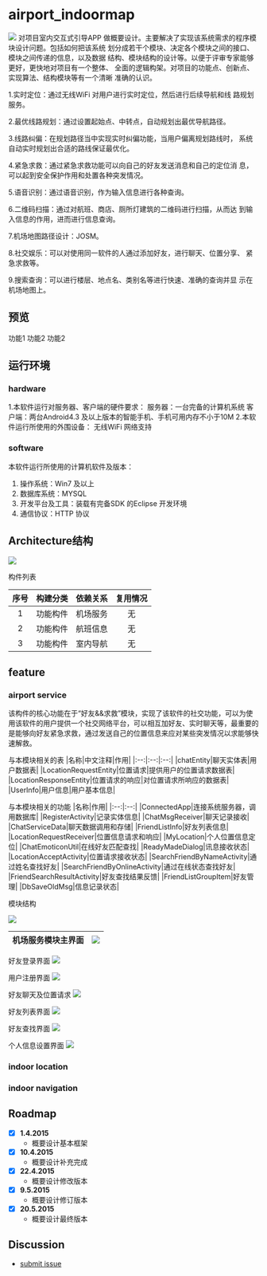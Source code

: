 # airport_indoormap
<img src="https://www.navvis.com/hubfs/NavVis_November2018/Images/maps_icon_2.png">
对项目室内交互式引导APP 做概要设计。主要解决了实现该系统需求的程序模块设计问题。包括如何把该系统
划分成若干个模块、决定各个模块之间的接口、模块之间传递的信息，以及数据
结构、模块结构的设计等。以便于评审专家能够更好，更快地对项目有一个整体、
全面的逻辑构架。对项目的功能点、创新点、实现算法、结构模块等有一个清晰
准确的认识。

1.实时定位：通过无线WiFi 对用户进行实时定位，然后进行后续导航和线
路规划服务。

2.最优线路规划：通过设置起始点、中转点，自动规划出最优导航路径。

3.线路纠偏：在规划路径当中实现实时纠偏功能，当用户偏离规划路线时，
系统自动实时规划出合适的路线保证最优化。

4.紧急求救：通过紧急求救功能可以向自己的好友发送消息和自己的定位消
息，可以起到安全保护作用和处置各种突发情况。

5.语音识别：通过语音识别，作为输入信息进行各种查询。

6.二维码扫描：通过对航班、商店、厕所灯建筑的二维码进行扫描，从而达
到输入信息的作用，进而进行信息查询。

7.机场地图路径设计：JOSM。

8.社交娱乐：可以对使用同一软件的人通过添加好友，进行聊天、位置分享、
紧急求救等。

9.搜索查询：可以进行楼层、地点名、类别名等进行快速、准确的查询并显
示在机场地图上。

## 预览
功能1
功能2
功能2

## 运行环境

### hardware
1.本软件运行对服务器、客户端的硬件要求：
    服务器：一台完备的计算机系统
    客户端：两台Android4.3 及以上版本的智能手机、手机可用内存不小于10M
2.本软件运行所使用的外围设备：
    无线WiFi 网络支持

### software 
本软件运行所使用的计算机软件及版本：
1) 操作系统：Win7 及以上
2) 数据库系统：MYSQL
3) 开发平台及工具：装载有完备SDK 的Eclipse 开发环境
4) 通信协议：HTTP 协议


## Architecture结构
<img src="https://github.com/teddy-ssy/Airport_indoormap/blob/master/readme/architicture.png">

构件列表

|序号|构建分类|依赖关系|复用情况|
|:---:|:---:|:--:|:--:|
|1|功能构件|机场服务|无|无|
|2|功能构件|航班信息|无|无|
|3|功能构件|室内导航|无|无|

## feature

### airport service
该构件的核心功能在于“好友&&求救”模块，实现了该软件的社交功能，可以为使用该软件的用户提供一个社交网络平台，可以相互加好友、实时聊天等，最重要的是能够向好友紧急求救，通过发送自己的位置信息来应对某些突发情况以求能够快速解救。

与本模块相关的表
|名称|中文注释|作用|
|:--:|:--:|:--:|
|chatEntity|聊天实体表|用户数据表|
|LocationRequestEntity|位置请求|提供用户的位置请求数据表|
|LocationResponseEntity|位置请求的响应|对位置请求所响应的数据表|
|UserInfo|用户信息|用户基本信息|

与本模块相关的功能
|名称|作用|
|:--:|:--:|
|ConnectedApp|连接系统服务器，调用数据库|
|RegisterActivity|记录实体信息|
|ChatMsgReceiver|聊天记录接收|
|ChatServiceData|聊天数据调用和存储|
|FriendListInfo|好友列表信息|
|LocationRequestReceiver|位置信息请求和响应|
|MyLocation|个人位置信息定位|
|ChatEmoticonUtil|在线好友匹配查找|
|ReadyMadeDialog|讯息接收状态|
|LocationAcceptActivity|位置请求接收状态|
|SearchFriendByNameActivity|通过姓名查找好友|
|SearchFriendByOnlineActivity|通过在线状态查找好友|
|FriendSearchResultActivity|好友查找结果反馈|
|FriendListGroupItem|好友管理|
|DbSaveOldMsg|信息记录状态|

模块结构

<img src="https://github.com/teddy-ssy/Airport_indoormap/blob/master/readme/airport3.png">


|机场服务模块主界面|<img src="https://github.com/teddy-ssy/Airport_indoormap/blob/master/readme/airport8.png">|
|:--:|:--:|

好友登录界面
<img src="https://github.com/teddy-ssy/Airport_indoormap/blob/master/readme/airport7.png">

用户注册界面
<img src="https://github.com/teddy-ssy/Airport_indoormap/blob/master/readme/airport6.png">

好友聊天及位置请求
<img src="https://github.com/teddy-ssy/Airport_indoormap/blob/master/readme/airport5.png">

好友列表界面
<img src="https://github.com/teddy-ssy/Airport_indoormap/blob/master/readme/airport4.png">

好友查找界面
<img src="https://github.com/teddy-ssy/Airport_indoormap/blob/master/readme/airport2.png">

个人信息设置界面
<img src="https://github.com/teddy-ssy/Airport_indoormap/blob/master/readme/airport1.png">

### indoor location

### indoor navigation

## Roadmap

- [x] **1.4.2015** 
    - 概要设计基本框架
- [x] **10.4.2015** 
    - 概要设计补充完成
- [x] **22.4.2015** 
    - 概要设计修改版本
- [x] **9.5.2015** 
    - 概要设计修订版本
- [x] **20.5.2015** 
    - 概要设计最终版本



## Discussion
- [submit issue](https://github.com/teddy-ssy/Airport_indoormap/issues/new)

